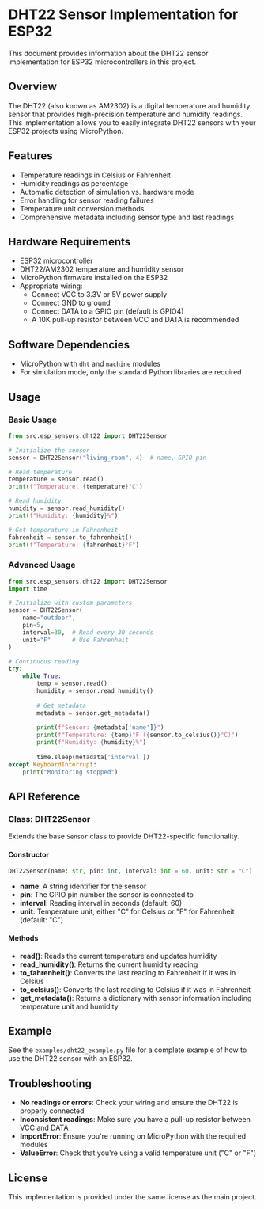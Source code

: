 # DHT22 Sensor Implementation for ESP32

This document provides information about the DHT22 sensor implementation for ESP32 microcontrollers in this project.

## Overview

The DHT22 (also known as AM2302) is a digital temperature and humidity sensor that provides high-precision temperature and humidity readings. This implementation allows you to easily integrate DHT22 sensors with your ESP32 projects using MicroPython.

## Features

- Temperature readings in Celsius or Fahrenheit
- Humidity readings as percentage
- Automatic detection of simulation vs. hardware mode
- Error handling for sensor reading failures
- Temperature unit conversion methods
- Comprehensive metadata including sensor type and last readings

## Hardware Requirements

- ESP32 microcontroller
- DHT22/AM2302 temperature and humidity sensor
- MicroPython firmware installed on the ESP32
- Appropriate wiring:
  - Connect VCC to 3.3V or 5V power supply
  - Connect GND to ground
  - Connect DATA to a GPIO pin (default is GPIO4)
  - A 10K pull-up resistor between VCC and DATA is recommended

## Software Dependencies

- MicroPython with `dht` and `machine` modules
- For simulation mode, only the standard Python libraries are required

## Usage

### Basic Usage

```python
from src.esp_sensors.dht22 import DHT22Sensor

# Initialize the sensor
sensor = DHT22Sensor("living_room", 4)  # name, GPIO pin

# Read temperature
temperature = sensor.read()
print(f"Temperature: {temperature}°C")

# Read humidity
humidity = sensor.read_humidity()
print(f"Humidity: {humidity}%")

# Get temperature in Fahrenheit
fahrenheit = sensor.to_fahrenheit()
print(f"Temperature: {fahrenheit}°F")
```

### Advanced Usage

```python
from src.esp_sensors.dht22 import DHT22Sensor
import time

# Initialize with custom parameters
sensor = DHT22Sensor(
    name="outdoor",
    pin=5,
    interval=30,  # Read every 30 seconds
    unit="F"      # Use Fahrenheit
)

# Continuous reading
try:
    while True:
        temp = sensor.read()
        humidity = sensor.read_humidity()
        
        # Get metadata
        metadata = sensor.get_metadata()
        
        print(f"Sensor: {metadata['name']}")
        print(f"Temperature: {temp}°F ({sensor.to_celsius()}°C)")
        print(f"Humidity: {humidity}%")
        
        time.sleep(metadata['interval'])
except KeyboardInterrupt:
    print("Monitoring stopped")
```

## API Reference

### Class: DHT22Sensor

Extends the base `Sensor` class to provide DHT22-specific functionality.

#### Constructor

```python
DHT22Sensor(name: str, pin: int, interval: int = 60, unit: str = "C")
```

- **name**: A string identifier for the sensor
- **pin**: The GPIO pin number the sensor is connected to
- **interval**: Reading interval in seconds (default: 60)
- **unit**: Temperature unit, either "C" for Celsius or "F" for Fahrenheit (default: "C")

#### Methods

- **read()**: Reads the current temperature and updates humidity
- **read_humidity()**: Returns the current humidity reading
- **to_fahrenheit()**: Converts the last reading to Fahrenheit if it was in Celsius
- **to_celsius()**: Converts the last reading to Celsius if it was in Fahrenheit
- **get_metadata()**: Returns a dictionary with sensor information including temperature unit and humidity

## Example

See the `examples/dht22_example.py` file for a complete example of how to use the DHT22 sensor with an ESP32.

## Troubleshooting

- **No readings or errors**: Check your wiring and ensure the DHT22 is properly connected
- **Inconsistent readings**: Make sure you have a pull-up resistor between VCC and DATA
- **ImportError**: Ensure you're running on MicroPython with the required modules
- **ValueError**: Check that you're using a valid temperature unit ("C" or "F")

## License

This implementation is provided under the same license as the main project.